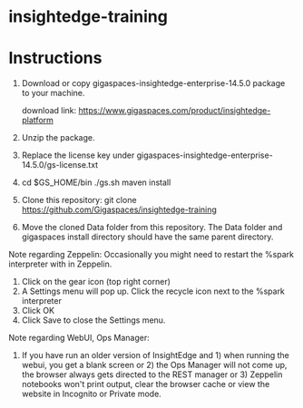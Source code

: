 # insightedge-training


# Instructions

1. Download or copy gigaspaces-insightedge-enterprise-14.5.0 package to your machine.

   download link: https://www.gigaspaces.com/product/insightedge-platform
   
2. Unzip the package.

3. Replace the license key under gigaspaces-insightedge-enterprise-14.5.0/gs-license.txt

4. cd $GS_HOME/bin
   ./gs.sh maven install

5. Clone this repository:
   git clone https://github.com/Gigaspaces/insightedge-training

6. Move the cloned Data folder from this repository. The Data folder and gigaspaces install directory should have the same parent directory.


Note regarding Zeppelin:
Occasionally you might need to restart the %spark interpreter with in Zeppelin.
1. Click on the gear icon (top right corner)
2. A Settings menu will pop up. Click the recycle icon next to the %spark interpreter
3. Click OK
4. Click Save to close the Settings menu.

Note regarding WebUI, Ops Manager:
1. If you have run an older version of InsightEdge and 1) when running the webui, you get a blank screen or 2) the Ops Manager will not come up, the browser always gets directed to the REST manager or 3) Zeppelin notebooks won't print output, clear the browser cache or view the website in Incognito or Private mode.
